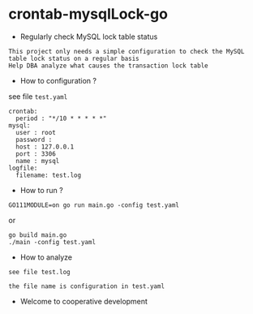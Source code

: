 # crontab-mysqlLock-go

- Regularly check MySQL lock table status

```
This project only needs a simple configuration to check the MySQL table lock status on a regular basis
Help DBA analyze what causes the transaction lock table
```

- How to configuration ?

see file `test.yaml`

```
crontab:
  period : "*/10 * * * * *"
mysql:
  user : root
  password :
  host : 127.0.0.1
  port : 3306
  name : mysql
logfile:
  filename: test.log

```

- How to run ?

```
GO111MODULE=on go run main.go -config test.yaml
```

or

```
go build main.go
./main -config test.yaml
```

- How to analyze

```
see file test.log

the file name is configuration in test.yaml
```

- Welcome to cooperative development
